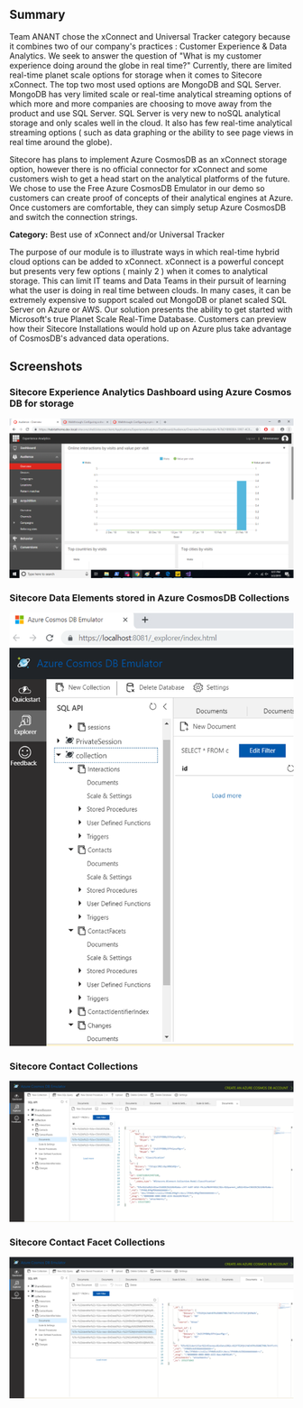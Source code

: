 ## Summary

Team ANANT chose the xConnect and Universal Tracker category because it combines two of our company's practices : Customer Experience & Data Analytics.  We seek to answer the question of "What is my customer experience doing around the globe in real time?" Currently, there are limited real-time planet scale options for storage when it comes to Sitecore xConnect.  The top two most used options are MongoDB and SQL Server.  MongoDB has very limited scale or real-time analytical streaming options of which more and more companies are choosing to move away from the product and use SQL Server.  SQL Server is very new to noSQL analytical storage and only scales well in the cloud.  It also has few real-time analytical streaming options ( such as data graphing or the ability to see page views in real time around the globe).  

Sitecore has plans to implement Azure CosmosDB as an xConnect storage option, however there is no official connector for xConnect and some customers wish to get a head start on the analytical platforms of the future.  We chose to use the Free Azure CosmosDB Emulator in our demo so customers can create proof of concepts of their analytical engines at Azure.  Once customers are comfortable, they can simply setup Azure CosmosDB and switch the connection strings.

**Category:** Best use of xConnect and/or Universal Tracker

The purpose of our module is to illustrate ways in which real-time hybrid cloud options can be added to xConnect.  xConnect is a powerful concept but presents very few options ( mainly 2 ) when it comes to analytical storage.  This can limit IT teams and Data Teams in their pursuit of learning what the user is doing in real time between clouds.  In many cases, it can be extremely expensive to support scaled out MongoDB or planet scaled SQL Server on Azure or AWS.  Our solution presents the ability to get started with Microsoft's true Planet Scale Real-Time Database.  Customers can preview how their Sitecore Installations would hold up on Azure plus take advantage of CosmosDB's advanced data operations.

## Screenshots

### Sitecore Experience Analytics Dashboard using Azure Cosmos DB for storage

![Sitecore Experience Analytics](documentation/images/im_sitecore_analytics.png?raw=true "Sitecore Analytics on CosmosDB")


### Sitecore Data Elements stored in Azure CosmosDB Collections 

![Sitecore Experience Analytics Collections](documentation/images/im_azure_sitecore_analytics.png?raw=true "Sitecore Collections")


### Sitecore Contact Collections 

![Sitecore Contact Collections](documentation/images/Im_sitecore_collections.png?raw=true "Sitecore Collections")

### Sitecore Contact Facet Collections 

![Sitecore Contact Facets Collections](documentation/images/im_sitecore_contact_facets.png?raw=true "Sitecore Collections")
